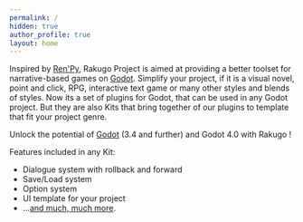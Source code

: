 ```yaml
---
permalink: /
hidden: true
author_profile: true
layout: home
---
```




Inspired by [Ren'Py], Rakugo Project is aimed at providing a better toolset for narrative-based games on [Godot].
Simplify your project, if it is a visual novel, point and click, RPG, interactive text game or many other styles and blends of styles.
Now its a set of plugins for Godot, that can be used in any Godot project.
But they are also Kits that bring together of our plugins to template that fit your project genre.

Unlock the potential of [Godot] (3.4 and further) and Godot 4.0 with Rakugo !

Features included in any Kit:

- Dialogue system with rollback and forward
- Save/Load system
- Option system
- UI template for your project
- ...[and much, much more](/features/).


[Ren'Py]: https://www.renpy.org
[Godot]: https://godotengine.org